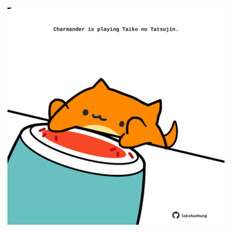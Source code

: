 <!-- built at 30/04/2023, 04:01:11 UTC -->
<p align="center">
  <img width="500" height="500" src="./ReadmeImage.svg">
</p>
